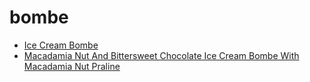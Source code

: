 # bombe

 * [Ice Cream Bombe](../../index/i/ice-cream-bombe-231341.json)
 * [Macadamia Nut And Bittersweet Chocolate Ice Cream Bombe With Macadamia Nut Praline](../../index/m/macadamia-nut-and-bittersweet-chocolate-ice-cream-bombe-with-macadamia-nut-praline-11092.json)
